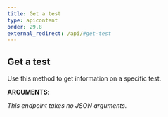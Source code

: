 ```yaml
---
title: Get a test
type: apicontent
order: 29.8
external_redirect: /api/#get-test
---
```


## Get a test

Use this method to get information on a specific test.

**ARGUMENTS**:

*This endpoint takes no JSON arguments.*
